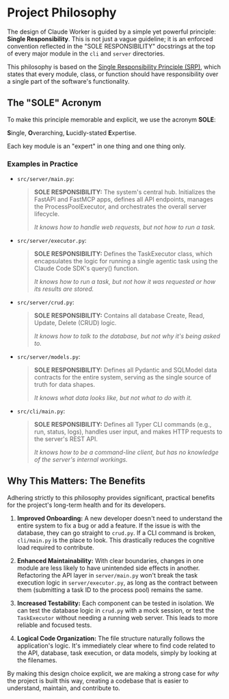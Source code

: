 # Project Philosophy

The design of Claude Worker is guided by a simple yet powerful principle: **Single Responsibility**. This is not just a vague guideline; it is an enforced convention reflected in the "SOLE RESPONSIBILITY" docstrings at the top of every major module in the `cli` and `server` directories.

This philosophy is based on the [Single Responsibility Principle (SRP)](https://en.wikipedia.org/wiki/Single-responsibility_principle), which states that every module, class, or function should have responsibility over a single part of the software's functionality.

## The "SOLE" Acronym

To make this principle memorable and explicit, we use the acronym **SOLE**:

**S**ingle, **O**verarching, **L**ucidly-stated **E**xpertise.

Each key module is an "expert" in one thing and one thing only.

### Examples in Practice

*   `src/server/main.py`:
    > **SOLE RESPONSIBILITY:** The system's central hub. Initializes the FastAPI and FastMCP apps, defines all API endpoints, manages the ProcessPoolExecutor, and orchestrates the overall server lifecycle.
    >
    > *It knows how to handle web requests, but not how to run a task.*

*   `src/server/executor.py`:
    > **SOLE RESPONSIBILITY:** Defines the TaskExecutor class, which encapsulates the logic for running a single agentic task using the Claude Code SDK's query() function.
    >
    > *It knows how to run a task, but not how it was requested or how its results are stored.*

*   `src/server/crud.py`:
    > **SOLE RESPONSIBILITY:** Contains all database Create, Read, Update, Delete (CRUD) logic.
    >
    > *It knows how to talk to the database, but not why it's being asked to.*

*   `src/server/models.py`:
    > **SOLE RESPONSIBILITY:** Defines all Pydantic and SQLModel data contracts for the entire system, serving as the single source of truth for data shapes.
    >
    > *It knows what data looks like, but not what to do with it.*

*   `src/cli/main.py`:
    > **SOLE RESPONSIBILITY:** Defines all Typer CLI commands (e.g., run, status, logs), handles user input, and makes HTTP requests to the server's REST API.
    >
    > *It knows how to be a command-line client, but has no knowledge of the server's internal workings.*

## Why This Matters: The Benefits

Adhering strictly to this philosophy provides significant, practical benefits for the project's long-term health and for its developers.

1.  **Improved Onboarding:** A new developer doesn't need to understand the entire system to fix a bug or add a feature. If the issue is with the database, they can go straight to `crud.py`. If a CLI command is broken, `cli/main.py` is the place to look. This drastically reduces the cognitive load required to contribute.

2.  **Enhanced Maintainability:** With clear boundaries, changes in one module are less likely to have unintended side effects in another. Refactoring the API layer in `server/main.py` won't break the task execution logic in `server/executor.py`, as long as the contract between them (submitting a task ID to the process pool) remains the same.

3.  **Increased Testability:** Each component can be tested in isolation. We can test the database logic in `crud.py` with a mock session, or test the `TaskExecutor` without needing a running web server. This leads to more reliable and focused tests.

4.  **Logical Code Organization:** The file structure naturally follows the application's logic. It's immediately clear where to find code related to the API, database, task execution, or data models, simply by looking at the filenames.

By making this design choice explicit, we are making a strong case for *why* the project is built this way, creating a codebase that is easier to understand, maintain, and contribute to.